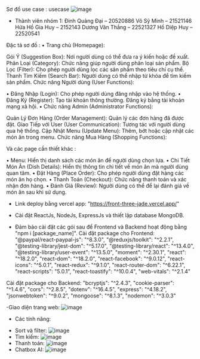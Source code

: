 Sơ đồ use case : usecase
![image](https://github.com/Group-1-Webdev-NT208-O21-ANTT/OrderFood/assets/101809224/b92c60d4-d9f7-4856-bdec-a6482b8c2b06)

- Thành viên nhóm 1:
Đinh Quảng Đại – 20520886
Võ Sỹ Minh – 21521146
Hứa Hồ Gia Huy – 2152143
Dương Văn Thắng – 22521327
Hồ Diệp Huy – 22520541


Đặc tả sơ đồ : • Trang chủ (Homepage):

Gói Ý (Suggestion Box): Nơi người dùng có thể đưa ra ý kiến hoặc đề xuất. Phân Loại (Category): Chức năng giúp người dùng phân loại sản phẩm. Bộ Lọc (Filter): Cho phép người dùng lọc các sản phẩm theo tiêu chí cụ thể. Thanh Tìm Kiếm (Search Bar): Người dùng có thể nhập từ khóa để tìm kiếm sản phẩm. Chức năng Người dùng (User Functions):

• Đăng Nhập (Login): Cho phép người dùng đăng nhập vào hệ thống. • Đăng Ký (Register): Tạo tài khoản thông thường. Đăng ký bằng tài khoản mạng xã hội. • Chức năng Admin (Administrator Functions):

Quản Lý Đơn Hàng (Order Management): Quản lý các đơn hàng đã được đặt. Giao Tiếp với User (User Communication): Tương tác với người dùng qua hệ thống. Cập Nhật Menu (Update Menu): Thêm, bớt hoặc cập nhật các món ăn trong menu. Chức năng Mua Hàng (Shopping Functions):

Và các page cần thiết khác :

• Menu: Hiển thị danh sách các món ăn để người dùng chọn lựa. • Chi Tiết Món Ăn (Dish Details): Hiển thị thông tin chi tiết về món ăn mà người dùng quan tâm. • Đặt Hàng (Place Order): Cho phép người dùng đặt hàng các món ăn họ chọn. • Thanh Toán (Checkout): Chức năng thanh toán và xác nhận đơn hàng. • Đánh Giá (Review): Người dùng có thể để lại đánh giá về món ăn sau khi sử dụng.

- Link deploy bằng vercel app: "https://front-three-jade.vercel.app/"

- Cài đặt ReactJs, NodeJs, ExpressJs và thiết lập database MongoDB.

- Đảm bảo cài đặt các gói sau để Frontend và Backend hoạt động bằng "npm i [package_name]".
Cài đặt package cho Frontend:
    "@paypal/react-paypal-js": "^8.3.0",
    "@reduxjs/toolkit": "^2.2.1",
    "@testing-library/jest-dom": "^5.17.0",
    "@testing-library/react": "^13.4.0",
    "@testing-library/user-event": "^13.5.0",
    "moment": "^2.30.1",
    "react": "^18.2.0",
    "react-dom": "^18.2.0",
    "react-facebook": "^9.0.12",
    "react-icons": "^5.0.1",
    "react-redux": "^9.1.0",
    "react-router-dom": "^6.22.1",
    "react-scripts": "5.0.1",
    "react-toastify": "^10.0.4",
    "web-vitals": "^2.1.4"

Cài đặt package cho Backend:
    "bcryptjs": "^2.4.3",
    "cookie-parser": "^1.4.6",
    "cors": "^2.8.5",
    "dotenv": "^16.4.5",
    "express": "^4.18.2",
    "jsonwebtoken": "^9.0.2",
    "mongoose": "^8.1.3",
    "nodemon": "^3.0.3"
 
 -Giao diện trang web:
![image](https://github.com/Group-1-Webdev-NT208-O21-ANTT/OrderFood/assets/127411370/ba3421cb-ec3d-4086-877d-1c77650c880b)

- Các tính năng:
+ Sort và filter:
![image](https://github.com/Group-1-Webdev-NT208-O21-ANTT/OrderFood/assets/127411370/3a248897-dd14-4ad1-a705-837bcbebf2d6)
+ Tìm kiếm:
![image](https://github.com/Group-1-Webdev-NT208-O21-ANTT/OrderFood/assets/127411370/73a1d95c-8e1b-4783-98e0-5a76fbbe8c7c)
+ Thanh toán:
![image](https://github.com/Group-1-Webdev-NT208-O21-ANTT/OrderFood/assets/127411370/3923a97d-6c47-49dd-9d32-ee95ad8341b2)
+ Chatbox AI:
![image](https://github.com/Group-1-Webdev-NT208-O21-ANTT/OrderFood/assets/127411370/b1e27061-97a3-4dec-9116-fe63704b11d3)
